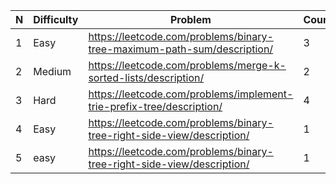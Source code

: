 | N | Difficulty | Problem | Count | Type | Comment |
|---|---|---|---|---|---|
| 1 | Easy | https://leetcode.com/problems/binary-tree-maximum-path-sum/description/ | 3 |  |  |
| 2 | Medium | https://leetcode.com/problems/merge-k-sorted-lists/description/ | 2 |  |  |
| 3 | Hard | https://leetcode.com/problems/implement-trie-prefix-tree/description/ | 4 | type | comment |
| 4 | Easy | https://leetcode.com/problems/binary-tree-right-side-view/description/ | 1 |  |  |
| 5 | easy | https://leetcode.com/problems/binary-tree-right-side-view/description/ | 1 |  |  |